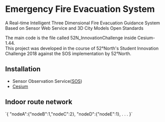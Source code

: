 # Emergency Fire Evacuation System
A Real-time Intelligent Three Dimensional Fire Evacuation Guidance System Based on Sensor Web Service and 3D City Models Open Standards

The main code is the file called 52N_InnovationChallenge inside Cesium-1.44.<br>
This project was developed in the course of 52°North's Student Innovation Challenge 2018 against the SOS implementation by 52°North.<br>


<h2>Installation</h2>
<ul>
<li>Sensor Observation Service(<a href="https://github.com/52north/SOS">SOS</a>)</li>
<li><a href="https://github.com/AnalyticalGraphicsInc/cesium">Cesium</a></li>
</ul>

<h2>Indoor route network</h2>
  `{
    "nodeA":{"nodeB":1,"nodeC":2},
    "nodeD":{"nodeE":1},
    .
    .
    .
  }`
